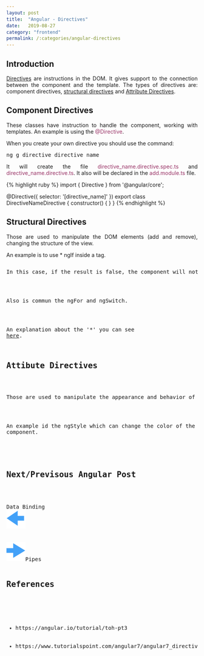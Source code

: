 ```yaml
---
layout: post
title:  "Angular - Directives"
date:   2019-08-27
category: "frontend"
permalink: /:categories/angular-directives
---
```

<h2>Introduction</h2>

<p style="text-align: justify;"><a href= "https://www.tutorialspoint.com/angular7/angular7_directives.htm">Directives</a> are instructions in the DOM. It gives support to the connection between the component and the template. The types of directives are: component directives, <a href="https://angular.io/guide/structural-directives">structural directives</a> and <a href="https://angular.io/guide/attribute-directives">Attribute Directives</a>.</p>

<h2>Component Directives</h2>
<p style="text-align: justify;">These classes have instruction to handle the component, working with templates. An example is using the <span style="color: #993366;">@Directive</span>.</p>

When you create your own directive you should use the command:

<pre>ng g directive directive_name</pre>

<p style="text-align: justify;">It will create the file <span style="color: #993366;">directive_name.directive.spec.ts</span> and <span style="color: #993366;">directive_name.directive.ts</span>. It also will be declared in the <span style="color: #993366;">add.module.ts</span> file.</p>

{% highlight ruby %}
import { Directive } from '@angular/core';

@Directive({
  selector: '[directive_name]'
})
export class DirectiveNameDirective {
  constructor() { }
}
{% endhighlight %}


<h2>Structural Directives</h2>
<p style="text-align: justify;">Those are used to manipulate the DOM elements (add and remove), changing the structure of the view.</p>

An example is to use * ngIf inside a tag.

<pre>
<p * ngIf = "isOk>Component created</p>
</pre>

<p style="text-align: justify;">In this case, if the result is false, the component will not be rendered in the DOM.</p>

<p style="text-align: justify;">Also is commun the ngFor and ngSwitch.</p>

An explanation about the '\*' you can see <a href="https://angular.io/guide/structural-directives#the-asterisk--prefix">here</a>.

<h2>Attibute Directives</h2>

<p style="text-align: justify;">Those are used to manipulate the appearance and behavior of the DOM elements.</p>

An example id the ngStyle which can change the color of the component.


<br/>
<h2>Next/Previsous Angular Post</h2>
<br/>
Data Binding<a href="https://fabiana2611.github.io/angular/angular-databinding" class="btn btn-primary">
<img src="/img/angular/previous.png" width="50" height="50" ></a>

<a href="https://fabiana2611.github.io/angular/angular-pipes" class="btn btn-primary">
<img src="/img/angular/next.png" width="50" height="50" ></a>Pipes


<h2>References</h2>

<ul>
	<li>https://angular.io/tutorial/toh-pt3</li>
	<li>https://www.tutorialspoint.com/angular7/angular7_directives.htm</li>
</ul>
